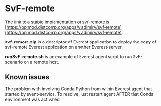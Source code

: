 # SvF-remote


The link to a stable implementation of svf-remote is [https://optmod.distcomp.org/apps/vladimirv/svf-remote](https://optmod.distcomp.org/apps/vladimirv/svf-remote).

**svf-remore.zip** is a descriptor of Everest application to deploy the copy of svf-remote Everest application on another Everest-server.

**runSvF-remote.sh** is an example of Everest agent scrpt to run SvF-scenario on a remote host.

## Known issues 

The problem with involving Conda Python from within Everest agent that started by event-service. 
To resolve, just restart agent AFTER that Conda environment was activated